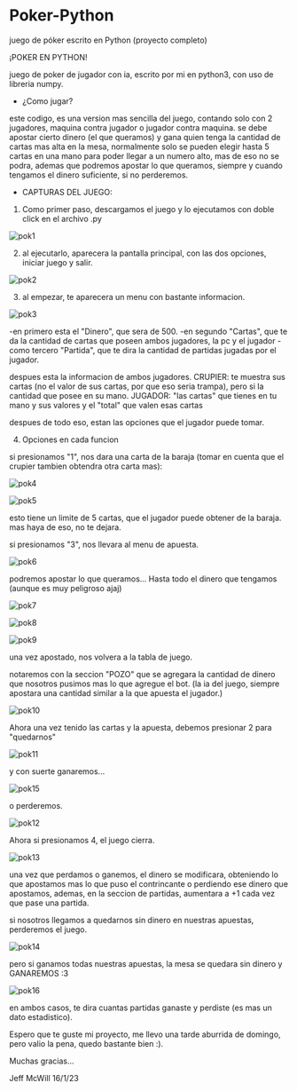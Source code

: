 # Poker-Python
juego de póker escrito en Python (proyecto completo)

¡POKER EN PYTHON!

juego de poker de jugador con ia, escrito por mi en python3, con uso de libreria numpy.

* ¿Como jugar?

este codigo, es una version mas sencilla del juego, contando solo con 2 jugadores, maquina contra jugador o jugador contra maquina.
se debe apostar cierto dinero (el que queramos) y gana quien tenga la cantidad de cartas mas alta en la mesa, normalmente solo se
pueden elegir hasta 5 cartas en una mano para poder llegar a un numero alto, mas de eso no se podra, ademas que podremos apostar
lo que queramos, siempre y cuando tengamos el dinero suficiente, si no perderemos.

* CAPTURAS DEL JUEGO: 

1. Como primer paso, descargamos el juego y lo ejecutamos con doble click en el archivo .py

![pok1](https://user-images.githubusercontent.com/111131531/212674251-1bb4a0ad-5a0a-4e34-9cf8-71448beae755.png)

2. al ejecutarlo, aparecera la pantalla principal, con las dos opciones, iniciar juego y salir. 

![pok2](https://user-images.githubusercontent.com/111131531/212674434-1919086d-3544-4b3e-a341-41ea496afe9d.png)

3. al empezar, te aparecera un menu con bastante informacion.

![pok3](https://user-images.githubusercontent.com/111131531/212674994-119619e8-5371-41a3-a70a-96d5b152e9d0.png)

-en primero esta el "Dinero", que sera de 500.
-en segundo "Cartas", que te da la cantidad de cartas que poseen ambos jugadores, la pc y el jugador
-como tercero "Partida", que te dira la cantidad de partidas jugadas por el jugador.

despues esta la informacion de ambos jugadores.
CRUPIER: te muestra sus cartas (no el valor de sus cartas, por que eso seria trampa), pero si la cantidad
que posee en su mano.
JUGADOR: "las cartas" que tienes en tu mano y sus valores y el "total" que valen esas cartas

despues de todo eso, estan las opciones que el jugador puede tomar.

4. Opciones en cada funcion

si presionamos "1", nos dara una carta de la baraja (tomar en cuenta que el crupier tambien obtendra otra carta mas):

![pok4](https://user-images.githubusercontent.com/111131531/212676387-1f1df5da-f3ec-461c-8f9e-b41c09774bec.png)

![pok5](https://user-images.githubusercontent.com/111131531/212676348-4ff39a2b-41d5-4d15-92f8-25b08d000329.png)

esto tiene un limite de 5 cartas, que el jugador puede obtener de la baraja. mas haya de eso, no te dejara.

si presionamos "3", nos llevara al menu de apuesta.

![pok6](https://user-images.githubusercontent.com/111131531/212676813-31eb6fa4-8d85-4b7c-95f7-dd542c2478ac.png)

podremos apostar lo que queramos... Hasta todo el dinero que tengamos (aunque es muy peligroso ajaj)

![pok7](https://user-images.githubusercontent.com/111131531/212676829-709ff383-d906-4b66-9291-e2641a671d70.png)

![pok8](https://user-images.githubusercontent.com/111131531/212677184-480b076e-5b66-4811-ac57-3dbd84f86bfa.png)

![pok9](https://user-images.githubusercontent.com/111131531/212677218-76d5de79-0e8d-4588-9493-d3aad0552e84.png)

una vez apostado, nos volvera a la tabla de juego.

notaremos con la seccion "POZO" que se agregara la cantidad de dinero que nosotros pusimos mas lo que agregue el bot.
(la ia del juego, siempre apostara una cantidad similar a la que apuesta el jugador.)

![pok10](https://user-images.githubusercontent.com/111131531/212677574-28b8004b-91dd-458d-a3b5-c19511de1c69.png)

Ahora una vez tenido las cartas y la apuesta, debemos presionar 2 para "quedarnos"

![pok11](https://user-images.githubusercontent.com/111131531/212677594-9cbf45ee-f5ce-4a6c-bbd8-21ac1c821718.png)

y con suerte ganaremos...

![pok15](https://user-images.githubusercontent.com/111131531/212678114-3c6c5a3e-7bd4-4ff0-8134-a077b91faa86.png)

o perderemos.

![pok12](https://user-images.githubusercontent.com/111131531/212678168-80d6fd9f-ae58-4bfc-b2a8-67cd41e26ce7.png)

Ahora si presionamos 4, el juego cierra.

![pok13](https://user-images.githubusercontent.com/111131531/212678805-6bc1a4e9-b841-47ac-9462-b6f65c3aa1d5.png)

una vez que perdamos o ganemos, el dinero se modificara, obteniendo lo que apostamos mas lo que puso el contrincante o perdiendo ese dinero
que apostamos, ademas, en la seccion de partidas, aumentara a +1 cada vez que pase una partida.

si nosotros llegamos a quedarnos sin dinero en nuestras apuestas, perderemos el juego.

![pok14](https://user-images.githubusercontent.com/111131531/212679309-cb1092f2-cfa7-4910-9032-0308fdd46eb5.png)

pero si ganamos todas nuestras apuestas, la mesa se quedara sin dinero y GANAREMOS :3

![pok16](https://user-images.githubusercontent.com/111131531/212679945-08ceb035-48d5-481d-a8fd-81d26fac817c.png)

en ambos casos, te dira cuantas partidas ganaste y perdiste (es mas un dato estadistico).

Espero que te guste mi proyecto, me llevo una tarde aburrida de domingo, pero valio la pena, quedo bastante bien :).

Muchas gracias...

Jeff McWill 16/1/23
